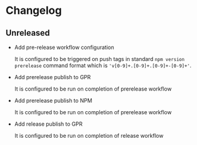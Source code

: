 # Changelog

## Unreleased

- Add pre-release workflow configuration

  It is configured to be triggered on push tags in standard `npm version prerelease` command format which is `'v[0-9]+.[0-9]+.[0-9]+-[0-9]+'`.

- Add prerelease publish to GPR

  It is configured to be run on completion of prerelease workflow

- Add prerelease publish to NPM

  It is configured to be run on completion of prerelease workflow

- Add release publish to GPR

  It is configured to be run on completion of release workflow

